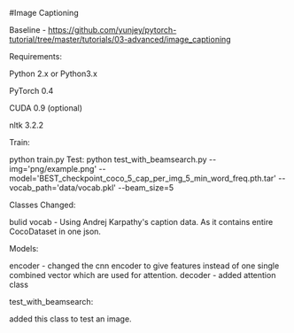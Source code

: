 #Image Captioning

Baseline - https://github.com/yunjey/pytorch-tutorial/tree/master/tutorials/03-advanced/image_captioning


Requirements:

Python 2.x or Python3.x

PyTorch 0.4

CUDA 0.9 (optional)

nltk 3.2.2


Train:

python train.py
Test:  python test_with_beamsearch.py --img='png/example.png' --model='BEST_checkpoint_coco_5_cap_per_img_5_min_word_freq.pth.tar' --vocab_path='data/vocab.pkl' --beam_size=5

Classes Changed:

  bulid vocab - Using Andrej Karpathy's caption data. As it contains entire CocoDataset in one json.

Models:

  encoder - changed the cnn encoder to give features instead of one single combined vector which are used for attention.
  decoder - added attention class

test_with_beamsearch:

   added this class to test an image.
